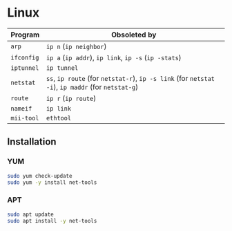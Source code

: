 # Linux

| Program | Obsoleted by |
| --- | --- |
| `arp` | `ip n` (`ip neighbor`) |
| `ifconfig` | `ip a` (`ip addr`), `ip link`, `ip -s` (`ip -stats`) |
| `iptunnel` | `ip tunnel` |
| `netstat` | `ss`, `ip route` (for `netstat-r`), `ip -s link` (for `netstat -i`), `ip maddr` (for `netstat-g`) |
| `route` | `ip r` (`ip route`) |
| `nameif` | `ip link` |
| `mii-tool` | `ethtool` |

## Installation

### YUM

```sh
sudo yum check-update
sudo yum -y install net-tools
```

### APT

```sh
sudo apt update
sudo apt install -y net-tools
```
